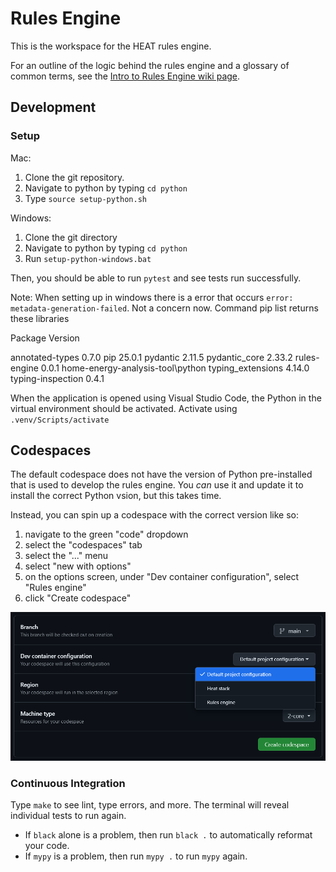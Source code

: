 # Rules Engine
This is the workspace for the HEAT rules engine. 

For an outline of the logic behind the rules engine and a glossary of common terms, see the [Intro to Rules Engine wiki page](https://github.com/codeforboston/home-energy-analysis-tool/wiki/Intro-to-Rules-Engine).

## Development

### Setup

Mac:

1. Clone the git repository.
2. Navigate to python by typing `cd python`
3. Type `source setup-python.sh`

Windows:

1. Clone the git directory
2. Navigate to python by typing `cd python`
3. Run `setup-python-windows.bat`

Then, you should be able to run `pytest` and see tests run successfully.

Note: When setting up in windows there is a error that occurs `error: metadata-generation-failed`. Not a concern now. Command pip list returns these libraries

Package           Version 

annotated-types   0.7.0
pip               25.0.1
pydantic          2.11.5
pydantic_core     2.33.2
rules-engine      0.0.1   home-energy-analysis-tool\python
typing_extensions 4.14.0
typing-inspection 0.4.1

When the application is opened using Visual Studio Code, the Python in the virtual environment should be activated. Activate using 
`.venv/Scripts/activate`


## Codespaces
The default codespace does not have the version of Python pre-installed that is used to develop the rules engine.  You _can_ use it and update it to install the correct Python vsion, but this takes time.  

Instead, you can spin up a codespace with the correct version like so:

1. navigate to the green "code" dropdown
2. select the "codespaces" tab
3. select the "..." menu
4. select "new with options"
5. on the options screen, under "Dev container configuration", select "Rules engine"
6. click "Create codespace"

![codespaces screenshot](docs/codespaces.png)

### Continuous Integration
Type `make` to see lint, type errors, and more.  The terminal will reveal individual tests to run again.  
* If `black` alone is a problem, then run `black .` to automatically reformat your code.
* If `mypy` is a problem, then run `mypy .` to run `mypy` again.